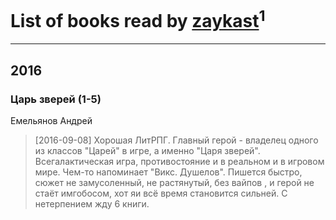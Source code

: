 # List of books read by [zaykast](http://vk.com/id104882848)<sup>1</sup>
---

## 2016

### Царь зверей (1-5)
Емельянов Андрей
> [2016-09-08] Хорошая ЛитРПГ. Главный герой - владелец одного из  классов "Царей"  в игре,  а именно "Царя зверей". Всегалактическая игра, противостояние и в реальном и в игровом мире.  Чем-то напоминает "Викс. Душелов". Пишется быстро, сюжет не замусоленный, не растянутый,  без вайпов , и герой не стаёт имгобосом,  хот яи всё время становится сильней. С нетерпением жду 6 книги.



